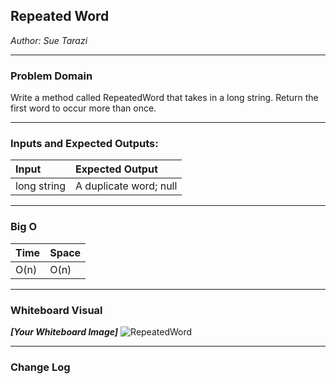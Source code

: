 ## Repeated Word
*Author: Sue Tarazi*

---

### Problem Domain

Write a method called RepeatedWord that takes in a long string. Return the first word to occur more than once.

---

### Inputs and Expected Outputs: 

| Input | Expected Output |
| :----------- | :----------- |
| long string | A duplicate word; null |
 

---

### Big O

| Time | Space |
| :----------- | :----------- |
| O(n) | O(n) |


---


### Whiteboard Visual
***[Your Whiteboard Image]***
![RepeatedWord](https://i.imgur.com/xPcQIy2.jpg)


---

### Change Log
